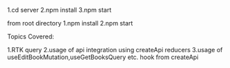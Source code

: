 <p>
  1.cd server 2.npm install 3.npm start 
  </p>
  <p>
  from root directory 1.npm install 2.npm start 
 </p>
 
 <p>
  Topics Covered:
  </p>
  <p>
  1.RTK query
  2.usage of api integration using createApi reducers 
  3.usage of useEditBookMutation,useGetBooksQuery etc. hook from createApi
  </p>
